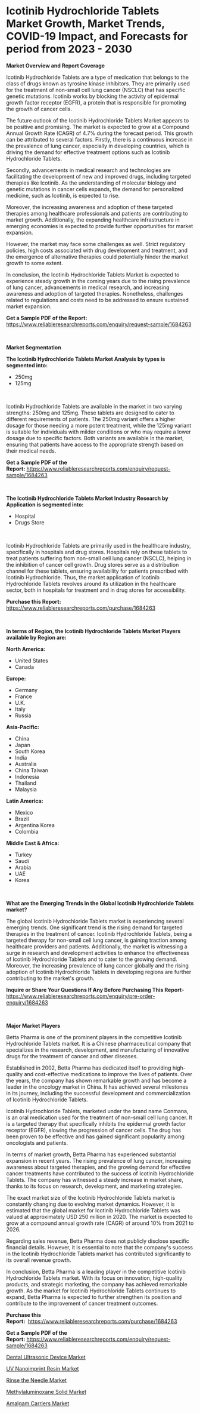 <p><h1>Icotinib Hydrochloride Tablets Market Growth, Market Trends, COVID-19 Impact, and Forecasts for period from 2023 - 2030</h1></p><p><strong>Market Overview and Report Coverage</strong></p>
<p><p>Icotinib Hydrochloride Tablets are a type of medication that belongs to the class of drugs known as tyrosine kinase inhibitors. They are primarily used for the treatment of non-small cell lung cancer (NSCLC) that has specific genetic mutations. Icotinib works by blocking the activity of epidermal growth factor receptor (EGFR), a protein that is responsible for promoting the growth of cancer cells.</p><p>The future outlook of the Icotinib Hydrochloride Tablets Market appears to be positive and promising. The market is expected to grow at a Compound Annual Growth Rate (CAGR) of 4.7% during the forecast period. This growth can be attributed to several factors. Firstly, there is a continuous increase in the prevalence of lung cancer, especially in developing countries, which is driving the demand for effective treatment options such as Icotinib Hydrochloride Tablets.</p><p>Secondly, advancements in medical research and technologies are facilitating the development of new and improved drugs, including targeted therapies like Icotinib. As the understanding of molecular biology and genetic mutations in cancer cells expands, the demand for personalized medicine, such as Icotinib, is expected to rise.</p><p>Moreover, the increasing awareness and adoption of these targeted therapies among healthcare professionals and patients are contributing to market growth. Additionally, the expanding healthcare infrastructure in emerging economies is expected to provide further opportunities for market expansion.</p><p>However, the market may face some challenges as well. Strict regulatory policies, high costs associated with drug development and treatment, and the emergence of alternative therapies could potentially hinder the market growth to some extent.</p><p>In conclusion, the Icotinib Hydrochloride Tablets Market is expected to experience steady growth in the coming years due to the rising prevalence of lung cancer, advancements in medical research, and increasing awareness and adoption of targeted therapies. Nonetheless, challenges related to regulations and costs need to be addressed to ensure sustained market expansion.</p></p>
<p><strong>Get a Sample PDF of the Report:</strong> <a href="https://www.reliableresearchreports.com/enquiry/request-sample/1684263">https://www.reliableresearchreports.com/enquiry/request-sample/1684263</a></p>
<p>&nbsp;</p>
<p><strong>Market Segmentation</strong></p>
<p><strong>The Icotinib Hydrochloride Tablets Market Analysis by types is segmented into:</strong></p>
<p><ul><li>250mg</li><li>125mg</li></ul></p>
<p>&nbsp;</p>
<p><p>Icotinib Hydrochloride Tablets are available in the market in two varying strengths: 250mg and 125mg. These tablets are designed to cater to different requirements of patients. The 250mg variant offers a higher dosage for those needing a more potent treatment, while the 125mg variant is suitable for individuals with milder conditions or who may require a lower dosage due to specific factors. Both variants are available in the market, ensuring that patients have access to the appropriate strength based on their medical needs.</p></p>
<p><strong>Get a Sample PDF of the Report:</strong>&nbsp;<a href="https://www.reliableresearchreports.com/enquiry/request-sample/1684263">https://www.reliableresearchreports.com/enquiry/request-sample/1684263</a></p>
<p>&nbsp;</p>
<p><strong>The Icotinib Hydrochloride Tablets Market Industry Research by Application is segmented into:</strong></p>
<p><ul><li>Hospital</li><li>Drugs Store</li></ul></p>
<p>&nbsp;</p>
<p><p>Icotinib Hydrochloride Tablets are primarily used in the healthcare industry, specifically in hospitals and drug stores. Hospitals rely on these tablets to treat patients suffering from non-small cell lung cancer (NSCLC), helping in the inhibition of cancer cell growth. Drug stores serve as a distribution channel for these tablets, ensuring availability for patients prescribed with Icotinib Hydrochloride. Thus, the market application of Icotinib Hydrochloride Tablets revolves around its utilization in the healthcare sector, both in hospitals for treatment and in drug stores for accessibility.</p></p>
<p><strong>Purchase this Report:</strong>&nbsp; <a href="https://www.reliableresearchreports.com/purchase/1684263">https://www.reliableresearchreports.com/purchase/1684263</a></p>
<p>&nbsp;</p>
<p><strong>In terms of Region, the Icotinib Hydrochloride Tablets Market Players available by Region are:</strong></p>
<p>
    <p> <strong> North America: </strong>
        <ul>
            <li>United States</li>
            <li>Canada</li>
        </ul>
        </p> 
    <p> <strong> Europe: </strong>
        <ul>
            <li>Germany</li>
            <li>France</li>
            <li>U.K.</li>
            <li>Italy</li>
            <li>Russia</li>
        </ul>
        </p> 
    <p> <strong> Asia-Pacific: </strong>
        <ul>
            <li>China</li>
            <li>Japan</li>
            <li>South Korea</li>
            <li>India</li>
            <li>Australia</li>
            <li>China Taiwan</li>
            <li>Indonesia</li>
            <li>Thailand</li>
            <li>Malaysia</li>
        </ul>
        </p> 
    <p> <strong> Latin America: </strong>
        <ul>
            <li>Mexico</li>
            <li>Brazil</li>
            <li>Argentina Korea</li>
            <li>Colombia</li>
        </ul>
        </p> 
    <p> <strong> Middle East & Africa: </strong>
        <ul>
            <li>Turkey</li>
            <li>Saudi</li>
            <li>Arabia</li>
            <li>UAE</li>
            <li>Korea</li>
        </ul>
    </p>
    </p>
<p>&nbsp;</p>
<p><strong>What are the Emerging Trends in the Global Icotinib Hydrochloride Tablets market?</strong></p>
<p><p>The global Icotinib Hydrochloride Tablets market is experiencing several emerging trends. One significant trend is the rising demand for targeted therapies in the treatment of cancer. Icotinib Hydrochloride Tablets, being a targeted therapy for non-small cell lung cancer, is gaining traction among healthcare providers and patients. Additionally, the market is witnessing a surge in research and development activities to enhance the effectiveness of Icotinib Hydrochloride Tablets and to cater to the growing demand. Moreover, the increasing prevalence of lung cancer globally and the rising adoption of Icotinib Hydrochloride Tablets in developing regions are further contributing to the market's growth.</p></p>
<p><strong>Inquire or Share Your Questions If Any Before Purchasing This Report</strong>- <a href="https://www.reliableresearchreports.com/enquiry/pre-order-enquiry/1684263">https://www.reliableresearchreports.com/enquiry/pre-order-enquiry/1684263</a></p>
<p>&nbsp;</p>
<p><strong>Major Market Players</strong></p>
<p><p>Betta Pharma is one of the prominent players in the competitive Icotinib Hydrochloride Tablets market. It is a Chinese pharmaceutical company that specializes in the research, development, and manufacturing of innovative drugs for the treatment of cancer and other diseases.</p><p>Established in 2002, Betta Pharma has dedicated itself to providing high-quality and cost-effective medications to improve the lives of patients. Over the years, the company has shown remarkable growth and has become a leader in the oncology market in China. It has achieved several milestones in its journey, including the successful development and commercialization of Icotinib Hydrochloride Tablets.</p><p>Icotinib Hydrochloride Tablets, marketed under the brand name Conmana, is an oral medication used for the treatment of non-small cell lung cancer. It is a targeted therapy that specifically inhibits the epidermal growth factor receptor (EGFR), slowing the progression of cancer cells. The drug has been proven to be effective and has gained significant popularity among oncologists and patients.</p><p>In terms of market growth, Betta Pharma has experienced substantial expansion in recent years. The rising prevalence of lung cancer, increasing awareness about targeted therapies, and the growing demand for effective cancer treatments have contributed to the success of Icotinib Hydrochloride Tablets. The company has witnessed a steady increase in market share, thanks to its focus on research, development, and marketing strategies.</p><p>The exact market size of the Icotinib Hydrochloride Tablets market is constantly changing due to evolving market dynamics. However, it is estimated that the global market for Icotinib Hydrochloride Tablets was valued at approximately USD 250 million in 2020. The market is expected to grow at a compound annual growth rate (CAGR) of around 10% from 2021 to 2026.</p><p>Regarding sales revenue, Betta Pharma does not publicly disclose specific financial details. However, it is essential to note that the company's success in the Icotinib Hydrochloride Tablets market has contributed significantly to its overall revenue growth.</p><p>In conclusion, Betta Pharma is a leading player in the competitive Icotinib Hydrochloride Tablets market. With its focus on innovation, high-quality products, and strategic marketing, the company has achieved remarkable growth. As the market for Icotinib Hydrochloride Tablets continues to expand, Betta Pharma is expected to further strengthen its position and contribute to the improvement of cancer treatment outcomes.</p></p>
<p><strong>Purchase this Report:</strong>&nbsp;&nbsp;<a href="https://www.reliableresearchreports.com/purchase/1684263">https://www.reliableresearchreports.com/purchase/1684263</a></p>
<p></p>
<p><strong>Get a Sample PDF of the Report:</strong>&nbsp;<a href="https://www.reliableresearchreports.com/enquiry/request-sample/1684263">https://www.reliableresearchreports.com/enquiry/request-sample/1684263</a></p>
<p><p><a href="https://www.linkedin.com/pulse/decoding-dental-ultrasonic-device-market-deep-dive-peioc/">Dental Ultrasonic Device Market</a></p><p><a href="https://medium.com/@omamuller06/uv-nanoimprint-resin-market-furnishes-information-on-market-share-market-trends-and-market-growth-3e67c118cc1a">UV Nanoimprint Resin Market</a></p><p><a href="https://www.linkedin.com/pulse/rinse-needle-market-insights-players-forecast-till-2030-splash-hype-6o9fe/">Rinse the Needle Market</a></p><p><a href="https://medium.com/@markuspagac/methylaluminoxane-solid-market-trends-and-market-analysis-forecasted-for-period-2023-2030-c1f65c328579">Methylaluminoxane Solid Market</a></p><p><a href="https://www.linkedin.com/pulse/amalgam-carriers-market-size-focuses-dynamics-in-depth-ydbbc/">Amalgam Carriers Market</a></p></p>